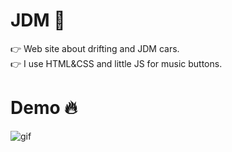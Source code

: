 # JDM 🦾

👉 Web site about drifting and JDM cars. <br>  👉 I use HTML&CSS and little JS for music buttons.


# Demo 🔥

![gif](https://media3.giphy.com/media/p9dqKEoI8N9CEDDHUI/giphy.gif)
